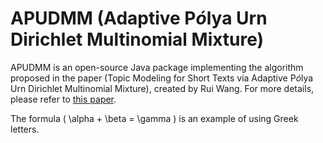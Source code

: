 # APUDMM (Adaptive P$\acute{o}$lya Urn Dirichlet Multinomial Mixture)
APUDMM is an open-source Java package implementing the algorithm proposed in the paper (Topic Modeling for Short Texts via Adaptive P$\acute{o}$lya Urn Dirichlet Multinomial Mixture), created by Rui Wang. For more details, please refer to [this paper](https://doi.org/10.1007/978-981-99-8181-6_28).

The formula \( \alpha + \beta = \gamma \) is an example of using Greek letters.

